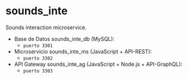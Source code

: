 # sounds_inte
Sounds interaction microservice.
* Base de Datos sounds_inte_db (MySQL): 
  * `puerto 3301`
* Microservicio sounds_inte_ms (JavaScript + API-REST): 
  * `puerto 3302`
* API Gateway   sounds_inte_ag (JavaScript + Node.js + API-GraphQL): 
  * `puerto 3303`
